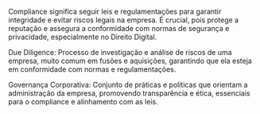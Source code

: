 Compliance significa seguir leis e regulamentações para garantir integridade e evitar riscos legais na empresa. É crucial, pois protege a reputação e assegura a conformidade com normas de segurança e privacidade, especialmente no Direito Digital.

Due Diligence: Processo de investigação e análise de riscos de uma empresa, muito comum em fusões e aquisições, garantindo que ela esteja em conformidade com normas e regulamentações.

Governança Corporativa: Conjunto de práticas e políticas que orientam a administração da empresa, promovendo transparência e ética, essenciais para o compliance e alinhamento com as leis.

